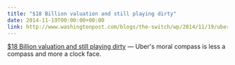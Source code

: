 ```yaml
---
title: "$18 Billion valuation and still playing dirty"
date: 2014-11-19T00:00:00+00:00
link: http://www.washingtonpost.com/blogs/the-switch/wp/2014/11/19/ubers-terrible-horrible-no-good-very-bad-day/
---
```

[$18 Billion valuation and still playing dirty](http://www.washingtonpost.com/blogs/the-switch/wp/2014/11/19/ubers-terrible-horrible-no-good-very-bad-day/) &mdash; 
 Uber's moral compass is less a compass and more a clock face.
